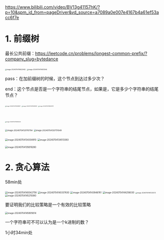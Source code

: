 https://www.bilibili.com/video/BV13g41157hK/?p=10&spm_id_from=pageDriver&vd_source=a7089a0e007e4167b4a61ef53acc6f7e

# 1. 前缀树

最长公共前缀：https://leetcode.cn/problems/longest-common-prefix/?company_slug=bytedance

<img src="算法相关图片/image-20240704114625492.png" alt="image-20240704114625492" style="zoom: 33%;" />



<img src="算法相关图片/image-20240704114951046.png" alt="image-20240704114951046" style="zoom:33%;" />

pass：在加前缀树的时候，这个节点到达过多少次？

end：这个节点是否是一个字符串的结尾节点，如果是，它是多少个字符串的结尾节点？

<img src="算法相关图片/image-20240704115506597.png" alt="image-20240704115506597" style="zoom:25%;" />                                                    <img src="算法相关图片/image-20240704115535593.png" alt="image-20240704115535593" style="zoom:25%;" />                                    <img src="算法相关图片/image-20240704115626791.png" alt="image-20240704115626791" style="zoom:25%;" />   





​              

<img src="算法相关图片/image-20240704115654443.png" alt="image-20240704115654443" style="zoom: 25%;" />







<img src="算法相关图片/image-20240704120110794.png" alt="image-20240704120110794" style="zoom: 45%;" />                         <img src="算法相关图片/image-20240704120751049.png" alt="image-20240704120751049" style="zoom: 45%;" />



<img src="算法相关图片/image-20240704134304910.png" alt="image-20240704134304910" style="zoom: 50%;" />                              <img src="算法相关图片/image-20240704134513383.png" alt="image-20240704134513383" style="zoom:50%;" />



<img src="算法相关图片/image-20240704135619280.png" alt="image-20240704135619280" style="zoom:50%;" />

# 2. 贪心算法

58min处

<img src="算法相关图片/image-20240704140042758.png" alt="image-20240704140042758" style="zoom:50%;" />



<img src="算法相关图片/image-20240704140337630.png" alt="image-20240704140337630" style="zoom:50%;" />



<img src="算法相关图片/image-20240704143946761.png" alt="image-20240704143946761" style="zoom:50%;" />



<img src="算法相关图片/image-20240704144256030.png" alt="image-20240704144256030" style="zoom:50%;" />

 <img src="算法相关图片/image-20240704145120573.png" alt="image-20240704145120573" style="zoom: 33%;" />

<img src="算法相关图片/image-20240704145215080.png" alt="image-20240704145215080" style="zoom: 50%;" />

要证明我们的比较策略是一个有效的比较策略

<img src="算法相关图片/image-20240704145805614.png" alt="image-20240704145805614" style="zoom:50%;" />

一个字符串可不可以认为是一个k进制的数？

1小时34min处





















































